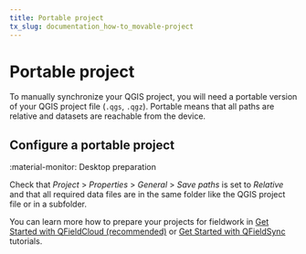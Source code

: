 ```yaml
---
title: Portable project
tx_slug: documentation_how-to_movable-project
---
```


# Portable project

To manually synchronize your QGIS project, you will need a portable
version of your QGIS project file (`.qgs`, `.qgz`). Portable means that all paths are relative and datasets are reachable from the device.


## Configure a portable project
:material-monitor: Desktop preparation

Check that
*Project* > *Properties* > *General* > *Save paths*
is set to *Relative* and that all required data
files are in the same folder like the QGIS project file or in a subfolder.

You can learn more how to prepare your projects for fieldwork in
[Get Started with QFieldCloud (recommended)](../get-started/tutorials/get-started-qfc.md)
or [Get Started with QFieldSync](../get-started/tutorials/get-started-qfs.md) tutorials.
